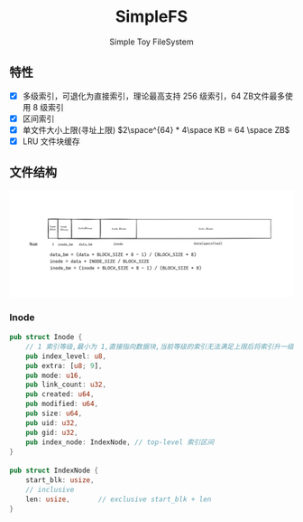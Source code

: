 <h1 align="center"> SimpleFS </h1>
<p align="center"> Simple Toy FileSystem </p>

## 特性

- [x] 多级索引，可退化为直接索引，理论最高支持 256 级索引，64 ZB文件最多使用 8 级索引
- [x] 区间索引
- [x] 单文件大小上限(寻址上限) $2\space^{64} * 4\space KB = 64 \space ZB$
- [x] LRU 文件块缓存

## 文件结构

![layout](imgs/layout.png)

### Inode

```rust
pub struct Inode {
    // 1 索引等级,最小为 1,直接指向数据块,当前等级的索引无法满足上限后将索引升一级,最高 255 级
    pub index_level: u8,
    pub extra: [u8; 9],
    pub mode: u16,
    pub link_count: u32,
    pub created: u64,
    pub modified: u64,
    pub size: u64,
    pub uid: u32,
    pub gid: u32,
    pub index_node: IndexNode, // top-level 索引区间
}

pub struct IndexNode {
    start_blk: usize,
    // inclusive
    len: usize,       // exclusive start_blk + len
}
```